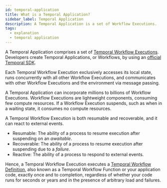 ```yaml
---
id: temporal-application
title: What is a Temporal Application?
sidebar_label: Temporal Application
description: A Temporal Application is a set of Workflow Executions.
tags:
  - explanation
  - temporal application
---
```


A Temporal Application comprises a set of [Temporal Workflow Executions](/concepts/what-is-a-workflow-execution).
Developers create Temporal Applications, or Workflows, by using an [official Temporal SDK](/dev-guide/official-sdks).

Each Temporal Workflow Execution exclusively accesses its local state, runs concurrently with all other Workflow Executions, and communicates with other Workflow Executions and the environment via message passing.

A Temporal Application can incorporate millions to billions of Workflow Executions. Workflow Executions are lightweight components, consuming few compute resources.
If a Workflow Execution suspends, such as when in a waiting state, it consumes no compute resources.

A Temporal Workflow Execution is both resumable and recoverable, and it can react to external events.

- Resumable: The ability of a process to resume execution after suspending on an _awaitable_.
- Recoverable: The ability of a process to resume execution after suspending due to a _failure_.
- Reactive: The ability of a process to respond to external events.

Hence, a Temporal Workflow Execution executes a [Temporal Workflow Definition](/concepts/what-is-a-workflow-definition), also known as a Temporal Workflow Function or your application code, exactly once and to completion, regardless of whether your code runs for seconds or years and in the presence of arbitrary load and failures.
